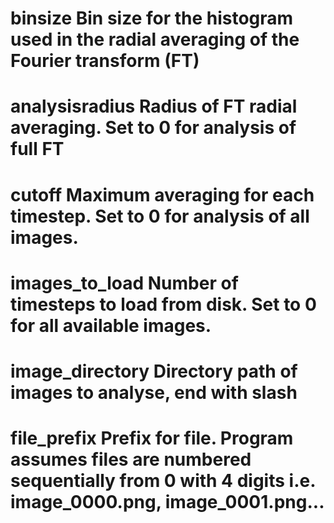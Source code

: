 # binsize 			Bin size for the histogram used in the radial averaging of the Fourier transform (FT)
# analysisradius 	Radius of FT radial averaging. Set to 0 for analysis of full FT
# cutoff			Maximum averaging for each timestep. Set to 0 for analysis of all images.
# images_to_load	Number of timesteps to load from disk. Set to 0 for all available images.
# image_directory	Directory path of images to analyse, end with slash
# file_prefix		Prefix for file. Program assumes files are numbered sequentially from 0 with 4 digits i.e. image_0000.png, image_0001.png...